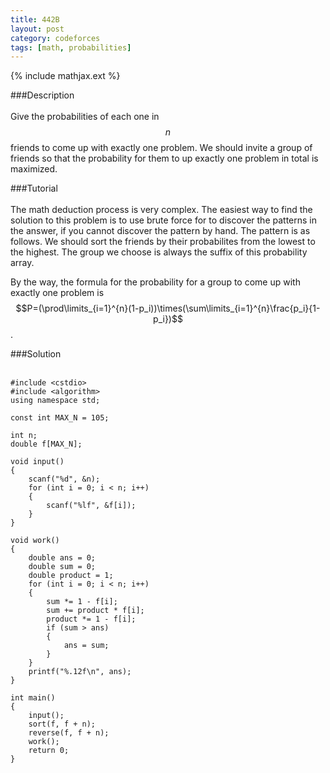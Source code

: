 ```yaml
---
title: 442B
layout: post
category: codeforces
tags: [math, probabilities]
---
```


{% include mathjax.ext %}

###Description  
<br/>
Give the probabilities of each one in $$n$$ friends to come up with exactly one problem.
We should invite a group of friends so that
the probability for them to up exactly one problem in total is maximized.
<br/>

###Tutorial  
<br/>
The math deduction process is very complex.
The easiest way to find the solution to this problem is to use brute force for to discover the patterns in the answer,
if you cannot discover the pattern by hand.
The pattern is as follows.
We should sort the friends by their probabilites from the lowest to the highest.
The group we choose is always the suffix of this probability array.

By the way, the formula for the probability for a group to come up with exactly one problem is $$P=(\prod\limits_{i=1}^{n}(1-p_i))\times(\sum\limits_{i=1}^{n}\frac{p_i}{1-p_i})$$.
<br/>


###Solution  
<br/>

	#include <cstdio>
	#include <algorithm>
	using namespace std;
	
	const int MAX_N = 105;
	
	int n;
	double f[MAX_N];
	
	void input()
	{
		scanf("%d", &n);
		for (int i = 0; i < n; i++)
		{
			scanf("%lf", &f[i]);
		}
	}
	
	void work()
	{
		double ans = 0;
		double sum = 0;
		double product = 1;
		for (int i = 0; i < n; i++)
		{
			sum *= 1 - f[i];
			sum += product * f[i];
			product *= 1 - f[i];
			if (sum > ans)
			{
				ans = sum;
			}
		}
		printf("%.12f\n", ans);
	}
	
	int main()
	{
		input();
		sort(f, f + n);
		reverse(f, f + n);
		work();
		return 0;
	}
